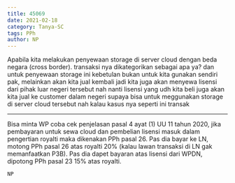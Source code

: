 ```yaml
---
title: 45069
date: 2021-02-18
category: Tanya-SC
tags: PPh
author: NP
---
```


Apabila kita melakukan penyewaan storage di server cloud dengan beda negara (cross border). transaksi nya dikategorikan sebagai apa ya? dan untuk penyewaan storage ini kebetulan bukan untuk kita gunakan sendiri pak, melainkan akan kita jual kembali jadi kita juga akan menyewa lisensi dari pihak luar negeri tersebut nah nanti lisensi yang udh kita beli juga akan kita jual ke customer dalam negeri supaya bisa untuk meggunakan storage di server cloud tersebut nah kalau kasus nya seperti ini transak

---

Bisa minta WP coba cek penjelasan pasal 4 ayat (1) UU 11 tahun 2020, jika pembayaran untuk sewa cloud dan pembelian lisensi masuk dalam pengertian royalti maka dikenakan PPh pasal 26. Pas dia bayar ke LN, motong PPh pasal 26 atas royalti 20% (kalau lawan transaksi di LN gak memanfaatkan P3B). Pas dia dapet bayaran atas lisensi dari WPDN, dipotong PPh pasal 23 15% atas royalti.

`NP`
